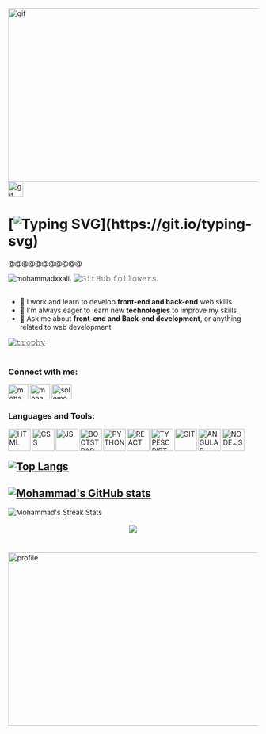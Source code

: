 <img src="https://github.com/mohammadxxali/mohammadxxali/blob/main/icons/Welcome.gif" width="850" height="350" align="center" alt="gif" />

<img src="https://github.com/mohammadxxali/mohammadxxali/blob/main/icons/Hi.gif" width="30" alt="gif" />




# [![Typing SVG](https://readme-typing-svg.demolab.com?font=Monoton&size=23&duration=4500&pause=1000&color=F70000&width=450&lines=Hi%2C+I'm+Mohammad+%F0%9F%99%82;I+am+a+Full+Stack+Web+Developer;Welcome+to+My+Github!)](https://git.io/typing-svg)


@@@@@@@@@@@

<p align="left"> 
<img src="https://komarev.com/ghpvc/?username=mohammadxxali&label=Profile%20views&color=C20000&style=flat" alt="mohammadxxali" />.
<img src="https://img.shields.io/github/followers/mohammadxxali?color=c20000&style=plastic" alt="𝙶𝚒𝚝𝙷𝚞𝚋 𝚏𝚘𝚕𝚕𝚘𝚠𝚎𝚛𝚜" >.
</p>


##
- 🔭 I work and learn to develop **front-end and back-end** web skills
- 🌱 I'm always eager to learn new **technologies** to improve my skills
- 💬 Ask me about **front-end and Back-end development**, or anything related to web development

[![𝚝𝚛𝚘𝚙𝚑𝚢](https://github-profile-trophy.vercel.app/?username=mohammadxxali&theme=radical)](https://github.com/mohammadxxali)

#

<h3 align="left">Connect with me:</h3>
<p align="left">
<a href="https://www.linkedin.com/in/mohammad-ali-1042b926b/" target="blank"><img align="center" src="https://raw.githubusercontent.com/rahuldkjain/github-profile-readme-generator/master/src/images/icons/Social/linked-in-alt.svg" alt="mohammadxxali" height="30" width="40" /></a>
<a href="https://twitter.com/mohammadxonel" target="blank"><img align="center" src="https://raw.githubusercontent.com/rahuldkjain/github-profile-readme-generator/master/src/images/icons/Social/twitter.svg" alt="mohammadxxali" height="30" width="40" /></a>
<a href="https://www.instagram.com/mohammadxonel/" target="blank"><img align="center" src="https://raw.githubusercontent.com/rahuldkjain/github-profile-readme-generator/master/src/images/icons/Social/instagram.svg" alt="solomonkassa" height="30" width="40" /></a>

</p>

<h3>Languages and Tools:</h3>

<img align="left" alt="HTML" width="45px" src="https://github.com/mohammadxxali/README.md/blob/main/icons/html-5.png" />
<img align="left" alt="CSS" width="45px" src="https://github.com/mohammadxxali/README.md/blob/main/icons/css-3.png" />
<img align="left" alt="JS" width="45px" src="https://github.com/mohammadxxali/README.md/blob/main/icons/js.png" />
<img align="left" alt="BOOTSTRAP" width="45px" src="https://github.com/mohammadxxali/README.md/blob/main/icons/bootstrap.png" />
<img align="left" alt="PYTHON" width="45px" src="https://github.com/mohammadxxali/README.md/blob/main/icons/python.png" />
<img align="left" alt="REACT" width="45px" src="https://github.com/mohammadxxali/README.md/blob/main/icons/react.png" />
<img align="left" alt="TYPESCRIPT" width="45px" src="https://github.com/mohammadxxali/README.md/blob/main/icons/typescript.png" />
<img align="left" alt="GIT" width="45px" src="https://github.com/mohammadxxali/README.md/blob/main/icons/git.png" />
<img align="left" alt="ANGULAR" width="45px" src="https://github.com/mohammadxxali/README.md/blob/main/icons/Angular.png" />
<img align="left" alt="NODE.JS" width="45px" src="https://github.com/mohammadxxali/README.md/blob/main/icons/node.js.png" />

<br/>
<br/>

## [![Top Langs](https://github-readme-stats.vercel.app/api/top-langs/?username=mohammadxxali&layout=compact&theme=dark)](https://github.com/mohammadxxali/github-readme-stats)

## [![Mohammad's GitHub stats](https://github-readme-stats.vercel.app/api?username=mohammadxxali&count_private=true&show_icons=true&theme=dark)](https://github.com/mohammadxxali/github-readme-stats)
<div align="left">
  <img src="https://github-readme-streak-stats.herokuapp.com/?user=mohammadxxali&theme=dark" alt="Mohammad's Streak Stats"/>
</div>


<br/>

<div align="center">
  <img src="https://github.com/mohammadxxali/mohammadxxali/blob/main/icons/github-user-contribution.svg"/>
</div>

#

<img width="850" height="350" align="right" alt="profile" src="https://github.com/mohammadxxali/mohammadxxali/blob/main/icons/img.gif" />

